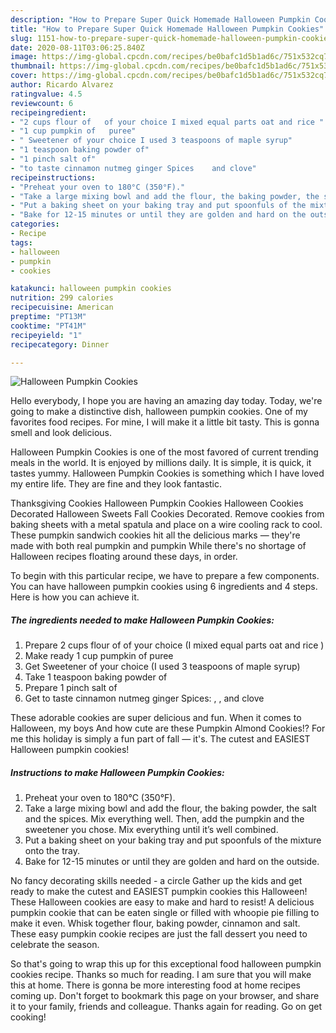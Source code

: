 ```yaml
---
description: "How to Prepare Super Quick Homemade Halloween Pumpkin Cookies"
title: "How to Prepare Super Quick Homemade Halloween Pumpkin Cookies"
slug: 1151-how-to-prepare-super-quick-homemade-halloween-pumpkin-cookies
date: 2020-08-11T03:06:25.840Z
image: https://img-global.cpcdn.com/recipes/be0bafc1d5b1ad6c/751x532cq70/halloween-pumpkin-cookies-recipe-main-photo.jpg
thumbnail: https://img-global.cpcdn.com/recipes/be0bafc1d5b1ad6c/751x532cq70/halloween-pumpkin-cookies-recipe-main-photo.jpg
cover: https://img-global.cpcdn.com/recipes/be0bafc1d5b1ad6c/751x532cq70/halloween-pumpkin-cookies-recipe-main-photo.jpg
author: Ricardo Alvarez
ratingvalue: 4.5
reviewcount: 6
recipeingredient:
- "2 cups flour of   of your choice I mixed equal parts oat and rice "
- "1 cup pumpkin of   puree"
- " Sweetener of your choice I used 3 teaspoons of maple syrup"
- "1 teaspoon baking powder of"
- "1 pinch salt of"
- "to taste cinnamon nutmeg ginger Spices    and clove"
recipeinstructions:
- "Preheat your oven to 180°C (350°F)."
- "Take a large mixing bowl and add the flour, the baking powder, the salt and the spices. Mix everything well. Then, add the pumpkin and the sweetener you chose. Mix everything until it’s well combined."
- "Put a baking sheet on your baking tray and put spoonfuls of the mixture onto the tray."
- "Bake for 12-15 minutes or until they are golden and hard on the outside."
categories:
- Recipe
tags:
- halloween
- pumpkin
- cookies

katakunci: halloween pumpkin cookies 
nutrition: 299 calories
recipecuisine: American
preptime: "PT13M"
cooktime: "PT41M"
recipeyield: "1"
recipecategory: Dinner

---
```



![Halloween Pumpkin Cookies](https://img-global.cpcdn.com/recipes/be0bafc1d5b1ad6c/751x532cq70/halloween-pumpkin-cookies-recipe-main-photo.jpg)

Hello everybody, I hope you are having an amazing day today. Today, we're going to make a distinctive dish, halloween pumpkin cookies. One of my favorites food recipes. For mine, I will make it a little bit tasty. This is gonna smell and look delicious.

Halloween Pumpkin Cookies is one of the most favored of current trending meals in the world. It is enjoyed by millions daily. It is simple, it is quick, it tastes yummy. Halloween Pumpkin Cookies is something which I have loved my entire life. They are fine and they look fantastic.

Thanksgiving Cookies Halloween Pumpkin Cookies Halloween Cookies Decorated Halloween Sweets Fall Cookies Decorated. Remove cookies from baking sheets with a metal spatula and place on a wire cooling rack to cool. These pumpkin sandwich cookies hit all the delicious marks — they&#39;re made with both real pumpkin and pumpkin While there&#39;s no shortage of Halloween recipes floating around these days, in order.


To begin with this particular recipe, we have to prepare a few components. You can have halloween pumpkin cookies using 6 ingredients and 4 steps. Here is how you can achieve it.

<!--inarticleads1-->

##### The ingredients needed to make Halloween Pumpkin Cookies:

1. Prepare 2 cups flour of   of your choice (I mixed equal parts oat and rice )
1. Make ready 1 cup pumpkin of   puree
1. Get  Sweetener of your choice (I used 3 teaspoons of maple syrup)
1. Take 1 teaspoon baking powder of
1. Prepare 1 pinch salt of
1. Get to taste cinnamon nutmeg ginger Spices: , ,  and clove


These adorable cookies are super delicious and fun. When it comes to Halloween, my boys And how cute are these Pumpkin Almond Cookies!? For me this holiday is simply a fun part of fall — it&#39;s. The cutest and EASIEST Halloween pumpkin cookies! 

<!--inarticleads2-->

##### Instructions to make Halloween Pumpkin Cookies:

1. Preheat your oven to 180°C (350°F).
1. Take a large mixing bowl and add the flour, the baking powder, the salt and the spices. Mix everything well. Then, add the pumpkin and the sweetener you chose. Mix everything until it’s well combined.
1. Put a baking sheet on your baking tray and put spoonfuls of the mixture onto the tray.
1. Bake for 12-15 minutes or until they are golden and hard on the outside.


No fancy decorating skills needed - a circle Gather up the kids and get ready to make the cutest and EASIEST pumpkin cookies this Halloween! These Halloween cookies are easy to make and hard to resist! A delicious pumpkin cookie that can be eaten single or filled with whoopie pie filling to make it even. Whisk together flour, baking powder, cinnamon and salt. These easy pumpkin cookie recipes are just the fall dessert you need to celebrate the season. 

So that's going to wrap this up for this exceptional food halloween pumpkin cookies recipe. Thanks so much for reading. I am sure that you will make this at home. There is gonna be more interesting food at home recipes coming up. Don't forget to bookmark this page on your browser, and share it to your family, friends and colleague. Thanks again for reading. Go on get cooking!
